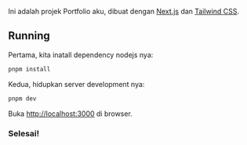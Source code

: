 Ini adalah projek Portfolio aku, dibuat dengan [Next.js](https://nextjs.org) dan [Tailwind CSS](https://tailwindcss.com/).

## Running

Pertama, kita inatall dependency nodejs nya:
```bash
pnpm install
```

Kedua, hidupkan server development nya:
```bash
pnpm dev
```

Buka [http://localhost:3000](http://localhost:3000) di browser.

### Selesai!

